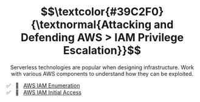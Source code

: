<h1 align="center"> $$\textcolor{#39C2F0}{\textnormal{Attacking and Defending AWS > IAM Privilege Escalation}}$$ </h1>

<p align="center">Serverless technologies are popular when designing infrastructure. Work with various AWS components to understand how they can be exploited.</p>

✅ &nbsp; 🔗 &nbsp; [AWS IAM Enumeration](https://github.com/RosanaFSS/AWS-Attacking-and-Defending/blob/5-IAM-Privilege-Escalation/1%20.%20Medium%20%F0%9F%94%97%20-%20AWS%20IAM%20Enumeration.md)<br>
✅ &nbsp; 🔗 &nbsp; [AWS IAM Initial Access](https://github.com/RosanaFSS/AWS-Attacking-and-Defending/blob/5-IAM-Privilege-Escalation/2%20.%20Medium%20%F0%9F%94%97%20-%20AWS%20IAM%20Initial%20Access.md)<br>

